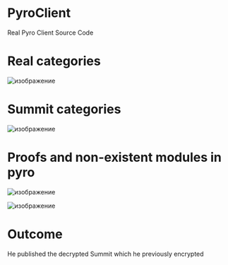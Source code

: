 # PyroClient
Real Pyro Client Source Code
# Real categories
![изображение](https://user-images.githubusercontent.com/88904139/209443306-eeb78f92-d071-42d0-8960-cf26c44796a7.png)
# Summit categories
![изображение](https://user-images.githubusercontent.com/88904139/209443403-1da5b30b-9da2-4b9c-beb3-dd9c46faca70.png)
# Proofs and non-existent modules in pyro
![изображение](https://user-images.githubusercontent.com/88904139/209443756-891c31b7-6e73-4bcb-b0b8-b2c185dee335.png)

![изображение](https://user-images.githubusercontent.com/88904139/209443872-88a2c4a2-7be5-40c5-83a6-ee31b0b50c46.png)
# Outcome
He published the decrypted Summit which he previously encrypted
